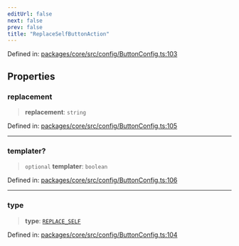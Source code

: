 ```yaml
---
editUrl: false
next: false
prev: false
title: "ReplaceSelfButtonAction"
---
```


Defined in: [packages/core/src/config/ButtonConfig.ts:103](https://github.com/mProjectsCode/obsidian-meta-bind-plugin/blob/164b4e159d0a9103f56c4079fbd94da824499fe4/packages/core/src/config/ButtonConfig.ts#L103)

## Properties

### replacement

> **replacement**: `string`

Defined in: [packages/core/src/config/ButtonConfig.ts:105](https://github.com/mProjectsCode/obsidian-meta-bind-plugin/blob/164b4e159d0a9103f56c4079fbd94da824499fe4/packages/core/src/config/ButtonConfig.ts#L105)

***

### templater?

> `optional` **templater**: `boolean`

Defined in: [packages/core/src/config/ButtonConfig.ts:106](https://github.com/mProjectsCode/obsidian-meta-bind-plugin/blob/164b4e159d0a9103f56c4079fbd94da824499fe4/packages/core/src/config/ButtonConfig.ts#L106)

***

### type

> **type**: [`REPLACE_SELF`](/obsidian-meta-bind-plugin-docs/api/enumerations/buttonactiontype/#replace_self)

Defined in: [packages/core/src/config/ButtonConfig.ts:104](https://github.com/mProjectsCode/obsidian-meta-bind-plugin/blob/164b4e159d0a9103f56c4079fbd94da824499fe4/packages/core/src/config/ButtonConfig.ts#L104)
